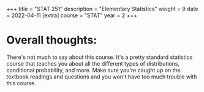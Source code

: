 +++
title = "STAT 251"
description = "Elementary Statistics"
weight = 9
date = 2022-04-11
[extra]
course = "STAT"
year = 2
+++

# Overall thoughts: 
There's not much to say about this course. It's a pretty standard statistics course that teaches you about all the different types of distributions, conditional probability, and more. Make sure you're caught up on the textbook readings and questions and you won't have too much trouble with this course.
